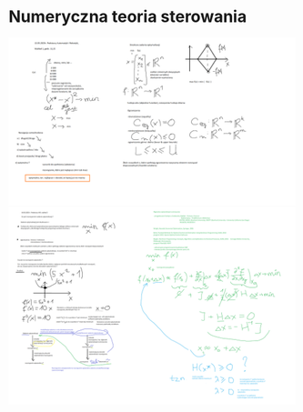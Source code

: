 # Numeryczna teoria sterowania
![12.05.2023(1)](/Notatki/Semestr%202/Podstawy%20automatyki%20i%20robotyki/Wyk%C5%82ady/Wyk%C5%82ad%208/12.05.2023(1).png)
![18.05.2023 r. w2(1)](/Notatki/Semestr%202/Podstawy%20automatyki%20i%20robotyki/Wyk%C5%82ady/Wyk%C5%82ad%208/18.05.2023%20r.%20w2(1).png)